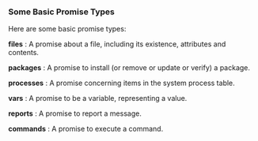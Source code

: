 
### Some Basic Promise Types

Here are some basic promise types:

**files**
: A promise about a file, including its existence, attributes and contents.

**packages**
: A promise to install (or remove or update or verify) a package.

**processes**
: A promise concerning items in the system process table.

**vars**
: A promise to be a variable, representing a value.

**reports**
: A promise to report a message.

**commands**
: A promise to execute a command.

